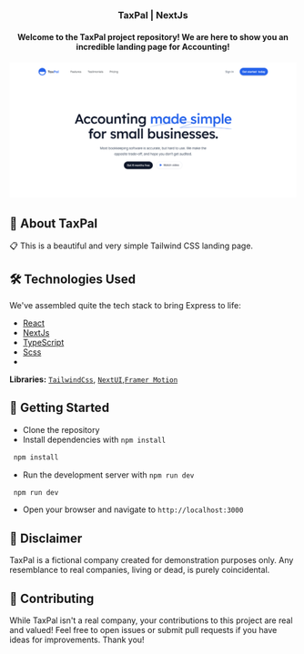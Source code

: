 ## <h3 align="center">TaxPal | NextJs</h3>
<h4 align="center">Welcome to the TaxPal project repository! We are here to show you an incredible landing page for Accounting!</h3>


[![Banner](./public/TaxPalBanner.png)](https://tax-pal-landing-page.vercel.app)

## 🤖 About TaxPal
📋 This is a beautiful and very simple Tailwind CSS landing page.

## 🛠 Technologies Used

We've assembled quite the tech stack to bring Express to life:

- [React](https://react.dev/)
- [NextJs](https://nextjs.org/)
- [TypeScript](https://www.typescriptlang.org/)
- [Scss](https://sasscss.org/)
- 

**Libraries:** [`TailwindCss`](https://tailwindcss.com/), [`NextUI`](https://nextui.org/),[`Framer Motion`](https://www.framer.com/motion/)
  
## 🚀 Getting Started

- Clone the repository
- Install dependencies with `npm install`
 ```bash
  npm install
  ```
- Run the development server with `npm run dev`
 ```bash
  npm run dev
  ```
- Open your browser and navigate to `http://localhost:3000`

## 📜 Disclaimer
TaxPal is a fictional company created for demonstration purposes only. Any resemblance to real companies, living or dead, is purely coincidental.

## 🤝 Contributing
While TaxPal isn't a real company, your contributions to this project are real and valued! Feel free to open issues or submit pull requests if you have ideas for improvements. Thank you!
